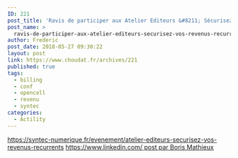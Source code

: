 ```yaml
---
ID: 221
post_title: 'Ravis de participer aux Atelier Editeurs &#8211; Sécurisez vos revenus récurrents !'
post_name: >
  ravis-de-participer-aux-atelier-editeurs-securisez-vos-revenus-recurrents
author: Frederic
post_date: 2018-05-27 09:30:22
layout: post
link: https://www.choudat.fr/archives/221
published: true
tags:
  - billing
  - conf
  - opencell
  - revenu
  - syntec
categories:
  - Actility
---
```

<https://syntec-numerique.fr/evenement/atelier-editeurs-securisez-vos-revenus-recurrents> [https://www.linkedin.com/ post par Boris Mathieux][1]  

 [1]: https://www.linkedin.com/feed/update/urn:li:activity:6405718585771118592/